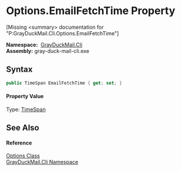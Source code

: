 Options.EmailFetchTime Property
===============================

[Missing &lt;summary> documentation for "P:GrayDuckMail.Cli.Options.EmailFetchTime"]


  **Namespace:**  [GrayDuckMail.Cli][1]  
  **Assembly:** gray-duck-mail-cli.exe

Syntax
------

```csharp
public TimeSpan EmailFetchTime { get; set; }
```

#### Property Value
Type: [TimeSpan][2]

See Also
--------

#### Reference
[Options Class][3]  
[GrayDuckMail.Cli Namespace][1]  

[1]: ../README.md
[2]: https://docs.microsoft.com/dotnet/api/system.timespan
[3]: README.md